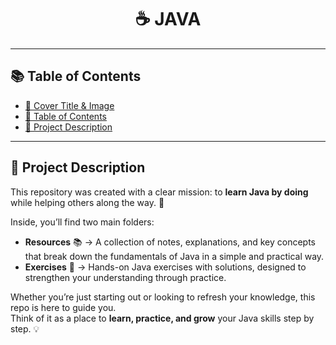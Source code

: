 <h1 align="center">☕ JAVA </h1>

---

## 📚 Table of Contents

- [📌 Cover Title & Image](#-cover-title--image)
- [🧭 Table of Contents](#-table-of-contents)
- [📖 Project Description](#-project-description)

---
## 📖 Project Description

This repository was created with a clear mission: to **learn Java by doing** while helping others along the way. 🚀  

Inside, you’ll find two main folders:  

- **Resources** 📚 → A collection of notes, explanations, and key concepts that break down the fundamentals of Java in a simple and practical way.  
- **Exercises** 📝 → Hands-on Java exercises with solutions, designed to strengthen your understanding through practice.  

Whether you’re just starting out or looking to refresh your knowledge, this repo is here to guide you.  
Think of it as a place to **learn, practice, and grow** your Java skills step by step. 💡  
